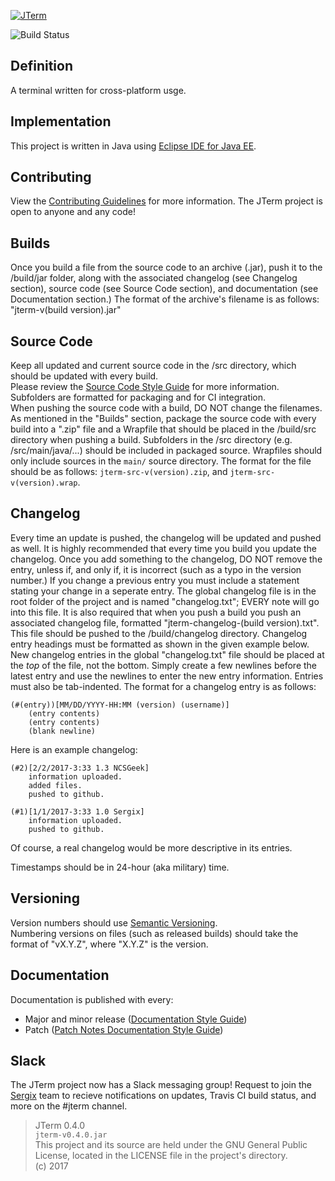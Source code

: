 [![JTerm](https://sergix.github.io/img/jterm.png)](https://sergix.github.io/projects/jterm/index.html)

![Build Status](https://travis-ci.org/Sergix/JTerm.svg?branch=master)

## Definition
A terminal written for cross-platform usge.

## Implementation
This project is written in Java using [Eclipse IDE for Java EE](http://www.eclipse.org/downloads/packages/eclipse-ide-java-ee-developers/neon3).

## Contributing
View the [Contributing Guidelines](https://github.com/Sergix/JTerm/blob/master/CONTRIBUTING.md) for more information. The JTerm project is open to anyone and any code!

## Builds
Once you build a file from the source code to an archive (.jar), push it to the /build/jar folder, along with the associated changelog (see Changelog section), source code (see Source Code section), and documentation (see Documentation section.)
The format of the archive's filename is as follows: "jterm-v(build version).jar"

## Source Code
Keep all updated and current source code in the /src directory, which should be updated with every build.  
Please review the [Source Code Style Guide](https://github.com/Sergix/JTerm/blob/master/docs/SourceStyleGuide.md) for more information.  
Subfolders are formatted for packaging and for CI integration.  
When pushing the source code with a build, DO NOT change the filenames.
As mentioned in the "Builds" section, package the source code with every build into a ".zip" file and a Wrapfile that should be placed in the /build/src directory when pushing a build. Subfolders in the /src directory (e.g. /src/main/java/...) should be included in packaged source. Wrapfiles should only include sources in the `main/` source directory.
The format for the file should be as follows: `jterm-src-v(version).zip`, and `jterm-src-v(version).wrap`.

## Changelog
Every time an update is pushed, the changelog will be updated and pushed as well.
It is highly recommended that every time you build you update the changelog. Once you add something to the changelog, DO NOT remove the entry, unless if, and only if, it is incorrect (such as a typo in the version number.) If you change a previous entry you must include a statement stating your change in a seperate entry.
The global changelog file is in the root folder of the project and is named "changelog.txt"; EVERY note will go into this file. It is also required that when you push a build you push an associated changelog file, formatted "jterm-changelog-(build version).txt". This file should be pushed to the /build/changelog directory.
Changelog entry headings must be formatted as shown in the given example below.
New changelog entries in the global "changelog.txt" file should be placed at the _top_ of the file, not the bottom. Simply create a few newlines before the latest entry and use the newlines to enter the new entry information. Entries must also be tab-indented.
The format for a changelog entry is as follows:
```
(#(entry))[MM/DD/YYYY-HH:MM (version) (username)]   
	(entry contents)   
	(entry contents)  
	(blank newline)  
```
Here is an example changelog:  
```
(#2)[2/2/2017-3:33 1.3 NCSGeek]     
	information uploaded.   
	added files.   
	pushed to github.   

(#1)[1/1/2017-3:33 1.0 Sergix]
	information uploaded.  
	pushed to github.  

```
Of course, a real changelog would be more descriptive in its entries.

Timestamps should be in 24-hour (aka military) time.

## Versioning
Version numbers should use [Semantic Versioning](https://github.com/mojombo/semver/blob/master/semver.md).  
Numbering versions on files (such as released builds) should take the format of "vX.Y.Z", where "X.Y.Z" is the version.

## Documentation
Documentation is published with every:
- Major and minor release ([Documentation Style Guide](https://github.com/Sergix/JTerm/blob/master/docs/DocStyleGuide.md))
- Patch ([Patch Notes Documentation Style Guide](https://github.com/Sergix/JTerm/blob/master/docs/PatchDocStyleGuide.md))

## Slack
The JTerm project now has a Slack messaging group! Request to join the [Sergix](https://sergix.slack.com/) team to recieve notifications on updates, Travis CI build status, and more on the #jterm channel.

> JTerm 0.4.0  
> `jterm-v0.4.0.jar`  
> This project and its source are held under the GNU General Public License, located in the LICENSE file in the project's directory.  
> (c) 2017

